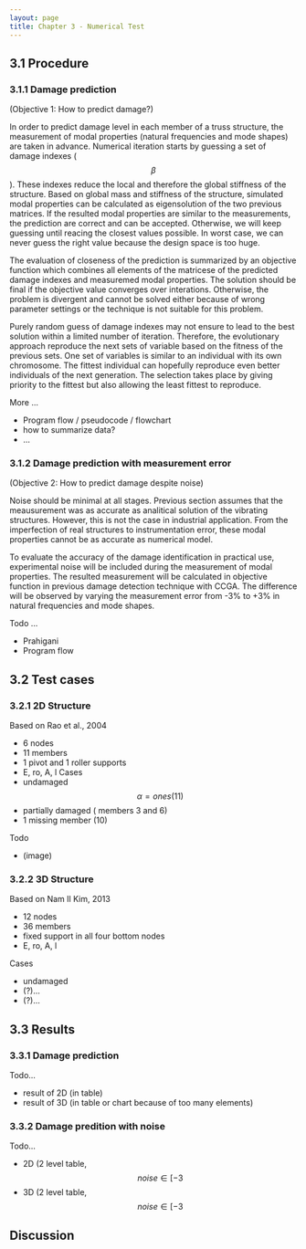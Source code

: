 ```yaml
---
layout: page
title: Chapter 3 - Numerical Test
---
```


## 3.1 Procedure
### 3.1.1 Damage prediction

(Objective 1: How to predict damage?)

In order to predict damage level in each member of a truss structure, the measurement of modal properties (natural frequencies and mode shapes) are taken in advance. Numerical iteration starts by guessing a set of damage indexes ($$ \beta $$). These indexes reduce the local and therefore the global stiffness of the structure. Based on global mass and stiffness of the structure, simulated modal properties can be calculated as eigensolution of the two previous matrices. If the resulted modal properties are similar to the measurements, the prediction are correct and can be accepted. Otherwise, we will keep guessing until reacing the closest values possible. In worst case, we can never guess the right value because the design space is too huge.

The evaluation of closeness of the prediction is summarized by an objective function which combines all elements of the matricese of the predicted damage indexes and measuremed modal properties. The solution should be final if the objective value converges over interations. Otherwise, the problem is divergent and cannot be solved either because of wrong parameter settings or the technique is not suitable for this problem.

Purely random guess of damage indexes may not ensure to lead to the best solution within a limited number of iteration. Therefore, the evolutionary approach reproduce the next sets of variable based on the fitness of the previous sets. One set of variables is similar to an individual with its own chromosome. The fittest individual can hopefully reproduce even better individuals of the next generation. The selection takes place by giving priority to the fittest but also allowing the least fittest to reproduce.

More ... 
* Program flow / pseudocode / flowchart
* how to summarize data?
* ...

### 3.1.2 Damage prediction with measurement error

(Objective 2: How to predict damage despite noise)

Noise should be minimal at all stages. Previous section assumes that the meausurement was as accurate as analitical solution of the vibrating structures. However, this is not the case in industrial application. From the imperfection of real structures to instrumentation error, these modal properties cannot be as accurate as numerical model.

To evaluate the accuracy of the damage identification in practical use, experimental noise will be included during the measurement of modal properties. The resulted measurement will be calculated in objective function in previous damage detection technique with CCGA. The difference will be observed by varying the measurement error from -3% to +3% in natural frequencies and mode shapes. 

Todo ...
* Prahigani 
* Program flow

## 3.2 Test cases
### 3.2.1 2D Structure

Based on Rao et al., 2004
* 6 nodes
* 11 members
* 1 pivot and 1 roller supports
* E, ro, A, l
Cases
* undamaged $$ \alpha = ones(11) $$
* partially damaged ( members 3 and 6)
* 1 missing member (10)

Todo
* (image)

### 3.2.2 3D Structure

Based on Nam Il Kim, 2013
* 12 nodes
* 36 members
* fixed support in all four bottom nodes
* E, ro, A, l

Cases
* undamaged
* (?)...
* (?)...

## 3.3 Results
### 3.3.1 Damage prediction

Todo...
* result of 2D (in table)
* result of 3D (in table or chart because of too many elements)

### 3.3.2 Damage predition with noise

Todo...
* 2D (2 level table, $$ noise \in [-3%,+3%] $$ 
* 3D (2 level table, $$ noise \in [-3%,+3%] $$ 

## Discussion

